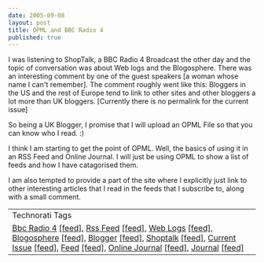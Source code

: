 ```yaml
---
date: 2005-09-08
layout: post
title: OPML and BBC Radio 4
published: true
---
```

I was listening to ShopTalk, a BBC Radio 4 Broadcast the other day and the topic of conversation was about Web logs and the Blogosphere.  There was an interesting comment by one of the guest speakers [a woman whose name I can't remember].  The comment roughly went like this:  Bloggers in the US and the rest of Europe tend to link to other sites and other bloggers a lot more than UK bloggers.  [Currently there is no permalink for the current issue]<p />So being a UK Blogger, I promise that I will upload an OPML File so that you can know who I read. :)<p />I think I am starting to get the point of OPML.  Well, the basics of using it in an RSS Feed and Online Journal.  I will just be using OPML to show a list of feeds and how I have catagorised them.<p />I am also tempted to provide a part of the site where I explicitly just link to other interesting articles that I read in the feeds that I subscribe to, along with a small comment.<p /><table class="TechnoratiHead TagHeader">
<tr><td>Technorati Tags</td></tr>
<tr class="Technorati"><td>
<a href="http://www.technorati.com/tag/Bbc%20Radio%204" class="Tag" rel="tag">Bbc Radio 4</a> <a href="http://feeds.technorati.com/feed/posts/tag/Bbc%20Radio%204" class="Tag">[feed]</a>, <a href="http://www.technorati.com/tag/Rss%20Feed" class="Tag" rel="tag">Rss Feed</a> <a href="http://feeds.technorati.com/feed/posts/tag/Rss%20Feed" class="Tag">[feed]</a>, <a href="http://www.technorati.com/tag/Web%20Logs" class="Tag" rel="tag">Web Logs</a> <a href="http://feeds.technorati.com/feed/posts/tag/Web%20Logs" class="Tag">[feed]</a>, <a href="http://www.technorati.com/tag/Blogosphere" class="Tag" rel="tag">Blogosphere</a> <a href="http://feeds.technorati.com/feed/posts/tag/Blogosphere" class="Tag">[feed]</a>, <a href="http://www.technorati.com/tag/Blogger" class="Tag" rel="tag">Blogger</a> <a href="http://feeds.technorati.com/feed/posts/tag/Blogger" class="Tag">[feed]</a>, <a href="http://www.technorati.com/tag/Shoptalk" class="Tag" rel="tag">Shoptalk</a> <a href="http://feeds.technorati.com/feed/posts/tag/Shoptalk" class="Tag">[feed]</a>, <a href="http://www.technorati.com/tag/Current%20Issue" class="Tag" rel="tag">Current Issue</a> <a href="http://feeds.technorati.com/feed/posts/tag/Current%20Issue" class="Tag">[feed]</a>, <a href="http://www.technorati.com/tag/Feed" class="Tag" rel="tag">Feed</a> <a href="http://feeds.technorati.com/feed/posts/tag/Feed" class="Tag">[feed]</a>, <a href="http://www.technorati.com/tag/Online%20Journal" class="Tag" rel="tag">Online Journal</a> <a href="http://feeds.technorati.com/feed/posts/tag/Online%20Journal" class="Tag">[feed]</a>, <a href="http://www.technorati.com/tag/Journal" class="Tag" rel="tag">Journal</a> <a href="http://feeds.technorati.com/feed/posts/tag/Journal" class="Tag">[feed]</a>
</td></tr>
</table><div class="blogger-post-footer"><img class="posterous_download_image" src="https://blogger.googleusercontent.com/tracker/8109338-112616538952927211?l=www.kinlan.co.uk%2Findex.html" height="1" alt="" width="1" /></div>

